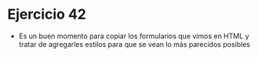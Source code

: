 # Ejercicio 42

* Es un buen momento para copiar los formularios que vimos en HTML y tratar de agregarles estilos para que se vean lo más parecidos posibles
